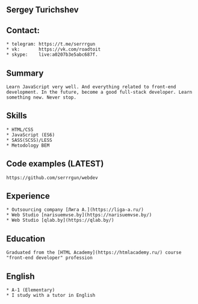 ## Sergey Turichshev 

## Contact:
    * telegram: https://t.me/serrrgun
    * vk:       https://vk.com/roadtoit
    * skype:    live:a0207b3e5abc687f.

## Summary 
    Learn JavaScript very well. And everything related to front-end development. In the future, become a good full-stack developer. Learn something new. Never stop.

## Skills 
    * HTML/CSS
    * JavaScript (ES6)
    * SASS(SCSS)/LESS
    * Metodology BEM

## Code examples (LATEST)
    
    https://github.com/serrrgun/webdev

## Experience 
    * Outsourcing company [Лига А.](https://liga-a.ru/) 
    * Web Studio [narisuemvse.by](https://narisuemvse.by/)
    * Web Studio [qlab.by](https://qlab.by/)

## Education 
    Graduated from the [HTML Academy](https://htmlacademy.ru/) course "front-end developer" profession

## English 
    * A-1 (Elementary)
    * I study with a tutor in English

